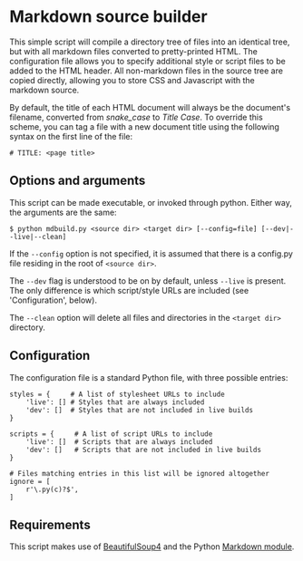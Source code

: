 # Markdown source builder

This simple script will compile a directory tree of files into an identical tree, but with all markdown files converted to pretty-printed HTML. The configuration file allows you to specify additional style or script files to be added to the HTML header. All non-markdown files in the source tree are copied directly, allowing you to store CSS and Javascript with the markdown source.

By default, the title of each HTML document will always be the document's filename, converted from *snake_case* to *Title Case*. To override this scheme, you can tag a file with a new document title using the following syntax on the first line of the file:
  
    # TITLE: <page title>

## Options and arguments

This script can be made executable, or invoked through python. Either way, the arguments are the same:

    $ python mdbuild.py <source dir> <target dir> [--config=file] [--dev|--live|--clean]

If the `--config` option is not specified, it is assumed that there is a config.py file residing in the root of `<source dir>`.

The `--dev` flag is understood to be on by default, unless `--live` is present. The only difference is which script/style URLs are included (see 'Configuration', below).

The `--clean` option will delete all files and directories in the `<target dir>` directory.

## Configuration

The configuration file is a standard Python file, with three possible entries:

    styles = {     # A list of stylesheet URLs to include
        'live': [] # Styles that are always included
        'dev': []  # Styles that are not included in live builds
    }
    
    scripts = {     # A list of script URLs to include
        'live': []  # Scripts that are always included
        'dev': []   # Scripts that are not included in live builds
    }
    
    # Files matching entries in this list will be ignored altogether
    ignore = [
        r'\.py(c)?$',
    ]

## Requirements

This script makes use of [BeautifulSoup4](http://www.crummy.com/software/BeautifulSoup/bs4/) and the Python [Markdown module](http://pypi.python.org/pypi/Markdown).
